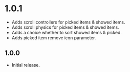 # 1.0.1

- Adds scroll controllers for picked items & showed items.
- Adds scroll physics for picked items & showed items.
- Adds a choice whether to sort showed items & picked.
- Adds picked item remove icon parameter.

## 1.0.0

- Initial release.
